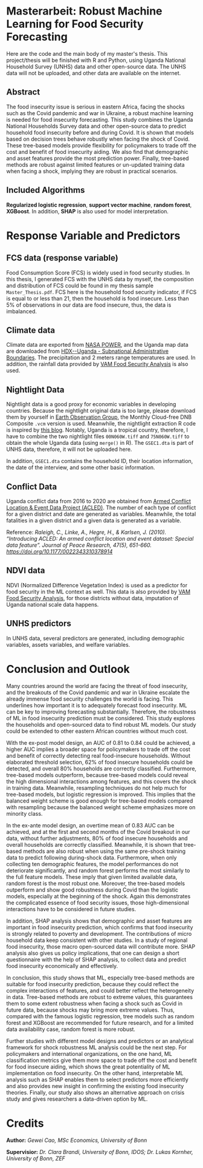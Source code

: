 # Masterarbeit: Robust Machine Learning for Food Security Forecasting
Here are the code and the main body of my master's thesis. This project/thesis will be finished with R and Python, using Uganda National Household Survey (UNHS) data and other open-source data. The UNHS data will not be uploaded, and other data are available on the internet. 

## Abstract 
The food insecurity issue is serious in eastern Africa, facing the shocks such as the Covid pandemic and war in Ukraine, a robust machine learning is needed for food insecurity forecasting. This study combines the Uganda National Households Survey data and other open-source data to predict household food insecurity before and during Covid. It is shown that models based on decision trees behave robustly when facing the shock of Covid. These tree-based models provide flexibility for policymakers to trade off the cost and benefit of food insecurity aiding. We also find that demographic and asset features provide the most prediction power. Finally, tree-based methods are robust against limited features or un-updated training data when facing a shock, implying they are robust in practical scenarios.

## Included Algorithms
**Regularized logistic regression**, **support vector machine**, **random forest**, **XGBoost**. In addition, **SHAP** is also used for model interpretation. 

# Response Variable and Predictors
## FCS data (response variable) 
Food Consumption Score (FCS) is widely used in food security studies. In this thesis, I generated FCS with the UNHS data by myself, the composition and distribution of FCS could be found in my thesis sample `Master_Thesis.pdf`. FCS here is the household food security indicator, if FCS is equal to or less than 21, then the household is food insecure. Less than 5% of observations in our data are food insecure, thus, the data is imbalanced. 

## Climate data 
Climate data are exported from [NASA POWER](https://power.larc.nasa.gov/data-access-viewer/), and the Uganda map data are downloaded from [HDX--Uganda - Subnational Administrative Boundaries](https://data.humdata.org/dataset/cod-ab-uga?). The precipitation and 2 meters range temperatures are used. In addition, the rainfall data provided by [VAM Food Security Analysis](https://dataviz.vam.wfp.org/seasonal_explorer/rainfall_vegetation/visualizations) is also used. 

## Nightlight Data 
Nightlight data is a good proxy for economic variables in developing countries. Because the nightlight original data is too large, please download them by yourself in [Earth Observation Group](https://eogdata.mines.edu/products/vnl/), the Monthly Cloud-free DNB Composite `.vcm` version is used. Meanwhile, the nightlight extraction R code is inspired by [this blog](https://berenger.baospace.com/nightlights-satellite-data-free-download/). Notably, Uganda is a tropical country, therefore, I have to combine the two nightlight files `00N060W.tiff` and `75N060W.tiff` to obtain the whole Uganda data (using `merge()` in R).  The `GSEC1.dta` is part of UNHS data, therefore, it will not be uploaded here. 

In addition, `GSEC1.dta` contains the household ID, their location information, the date of the interview, and some other basic information. 

## Conflict Data 
Uganda conflict data from 2016 to 2020 are obtained from [Armed Conflict Location & Event Data Project (ACLED)](www.acleddata.com). The number of each type of conflict for a given district and date are generated as variables. Meanwhile, the total fatalities in a given district and a given data is generated as a variable. 

Reference: 
_Raleigh, C., Linke, A., Hegre, H., & Karlsen, J. (2010). “Introducing ACLED: An armed conflict location and event dataset: Special data feature”. Journal of Peace Research, 47(5), 651-660. https://doi.org/10.1177/0022343310378914_

## NDVI data
NDVI (Normalized Difference Vegetation Index) is used as a predictor for food security in the ML context as well. This data is also provided by [VAM Food Security Analysis](https://dataviz.vam.wfp.org/seasonal_explorer/rainfall_vegetation/visualizations), for those districts without data, imputation of Uganda national scale data happens. 

## UNHS predictors
In UNHS data, several predictors are generated, including demographic variables, assets variables, and welfare variables. 

# Conclusion and Outlook
Many countries around the world are facing the threat of food insecurity, and the breakouts
of the Covid pandemic and war in Ukraine escalate the already immense food security
challenges the world is facing. This underlines how important it is to adequately forecast
food insecurity. ML can be key to improving forecasting substantially. Therefore, the
robustness of ML in food insecurity prediction must be considered. This study explores
the households and open-sourced data to find robust ML models. Our study could be
extended to other eastern African countries without much cost.

With the ex-post model design, an AUC of 0.81 to 0.84 could be achieved, a higher
AUC implies a broader space for policymakers to trade off the cost and benefit of correctly
detecting real food-insecure households. Without elaborated threshold selection,
62% of food insecure households could be detected, and overall 80% households are correctly
classified. Furthermore, tree-based models outperform, because tree-based models
could reveal the high dimensional interactions among features, and this covers the shock
in training data. Meanwhile, resampling techniques do not help much for tree-based
models, but logistic regression is improved. This implies that the balanced weight scheme
is good enough for tree-based models compared with resampling because the balanced
weight scheme emphasizes more on minority class.

In the ex-ante model design, an overtime mean of 0.83 AUC can be achieved, and at the first and second months of the Covid breakout in our data, without further adjustments,
80% of food insecure households and overall households are correctly classified.
Meanwhile, it is shown that tree-based methods are also robust when using the same
pre-shock training data to predict following during-shock data. Furthermore, when only
collecting ten demographic features, the model performances do not deteriorate significantly,
and random forest performs the most similarly to the full feature models. These
imply that given limited available data, random forest is the most robust one. Moreover,
the tree-based models outperform and show good robustness during Covid than the
logistic models, especially at the beginning of the shock. Again this demonstrates the
complicated essence of food security issues, those high-dimensional interactions have to
be considered in future studies. 

In addition, SHAP analysis shows that demographic and asset features are important
in food insecurity prediction, which confirms that food insecurity is strongly related to
poverty and development. The contributions of micro household data keep consistent
with other studies. In a study of regional food insecurity, those macro open-sourced data
will contribute more. SHAP analysis also gives us policy implications, that one can design
a short questionnaire with the help of SHAP analysis, to collect data and predict food
insecurity economically and effectively.

In conclusion, this study shows that ML, especially tree-based methods are suitable for
food insecurity prediction, because they could reflect the complex interactions of features,
and could better reflect the heterogeneity in data. Tree-based methods are robust to
extreme values, this guarantees them to some extent robustness when facing a shock such
as Covid in future data, because shocks may bring more extreme values. Thus, compared
with the famous logistic regression, tree models such as random forest and XGBoost are
recommended for future research, and for a limited data availability case, random forest
is more robust.

Further studies with different model designs and predictors or an analytical framework for
shock robustness ML analysis could be the next step. For policymakers and international
organizations, on the one hand, ML classification metrics give them more space to trade
off the cost and benefit for food insecure aiding, which shows the great potentiality of
ML implementation on food insecurity. On the other hand, interpretable ML analysis
such as SHAP enables them to select predictors more efficiently and also provides new
insight in confirming the existing food insecurity theories. Finally, our study also shows
an alternative approach on crisis study and gives researchers a data-driven option by ML.

# Credits
**Author:** _Gewei Cao, MSc Economics, University of Bonn_

**Supervisior:** _Dr. Clara Brandi, University of Bonn, IDOS; Dr. Lukas Kornher, University of Bonn, ZEF_ 
